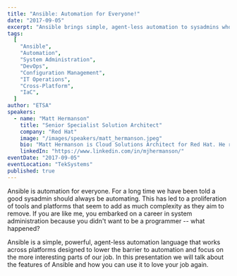 ```yaml
---
title: "Ansible: Automation for Everyone!"
date: "2017-09-05"
excerpt: "Ansible brings simple, agent-less automation to sysadmins who didn’t sign up to be programmers—making your job easier and more enjoyable."
tags:
  [
    "Ansible",
    "Automation",
    "System Administration",
    "DevOps",
    "Configuration Management",
    "IT Operations",
    "Cross-Platform",
    "IaC",
  ]
author: "ETSA"
speakers:
  - name: "Matt Hermanson"
    title: "Senior Specialist Solution Architect"
    company: "Red Hat"
    image: "/images/speakers/matt_hermanson.jpeg"
    bio: "Matt Hermanson is Cloud Solutions Architect for Red Hat. He received his Bachelors in Computer Science from Tennessee Tech University, and spent the last decade of his career in financial services and government research. When he's not working, he enjoys Golf, Softball, and anything that keeps him active."
    linkedIn: "https://www.linkedin.com/in/mjhermanson/"
eventDate: "2017-09-05"
eventLocation: "TekSystems"
published: true
---
```


Ansible is automation for everyone. For a long time we have been told a good sysadmin should always be automating. This has led to a proliferation of tools and platforms that seem to add as much complexity as they aim to remove. If you are like me, you embarked on a career in system administration because you didn't want to be a programmer -- what happened?

​Ansible is a simple, powerful, agent-less automation language that works across platforms designed to lower the barrier to automation and focus on the more interesting parts of our job. In this presentation we will talk about the features of Ansible and how you can use it to love your job again.
